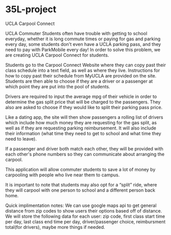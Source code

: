 # 35L-project


UCLA Carpool Connect 

UCLA Commuter Students often have trouble with getting to school everyday, whether it is long commute times or paying for gas and parking every day, some students don't even have a UCLA parking pass, and they need to pay with ParkMobile every day!  In order to solve this problem, we are creating UCLA Carpool Connect for students.

Students go to the Carpool Connect Website where they can copy past their class schedule into a text field, as well as where they live.  Instructions for how to copy past their schedule from MyUCLA are provided on the site.  Students are then able to choose if they are a driver or a passenger at which point they are put into the pool of students.  

Drivers are required to input the average mpg of their vehicle in order to determine the gas split price that will be charged to the passengers.  They also are asked to choose if they would like to split their parking pass price.

Like a dating app, the site will then show passengers a rolling list of drivers which include how much money they are requesting for the gas split, as well as if they are requesting parking reimbursement.  It will also include their information (what time they need to get to school and what time they need to leave).

If a passenger and driver both match each other, they will be provided with each other's phone numbers so they can communicate about arranging the carpool. 

This application will allow commuter students to save a lot of money by carpooling with people who live near them to campus.  

It is important to note that students may also opt for a “split” ride, where they will carpool with one person to school and a different person back home.



Quick implimentation notes:
We can use google maps api to get general distance from zip codes to show users their options based off of distance. We will store the following data for each user: zip code, first class start time per day, last class end time per day, driver/passenger choice, reimbursment total(for drivers), maybe more things if needed.
